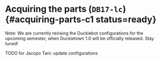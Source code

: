# Acquiring the parts (`DB17-lc`) {#acquiring-parts-c1 status=ready}

Note: We are currently revising the Duckiebot configurations for the upcoming semester, when Duckietown 1.0 will be officially released. Stay tuned!

TODO for Jacopo Tani: update configurations
